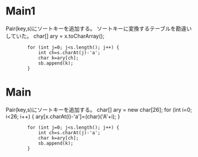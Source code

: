 # Main1
Pair(key,s)にソートキーを追加する。
ソートキーに変換するテーブルを勘違いしていた。
		char[] ary = x.toCharArray();

			for (int j=0; j<s.length(); j++) {
				int ch=s.charAt(j)-'a';
				char k=ary[ch];
				sb.append(k);
			}

# Main
Pair(key,s)にソートキーを追加する。
		char[] ary = new char[26];
		for (int i=0; i<26; i++) {
			ary[x.charAt(i)-'a']=(char)('A'+i);
		}

			for (int j=0; j<s.length(); j++) {
				int ch=s.charAt(j)-'a';
				char k=ary[ch];
				sb.append(k);
			}
